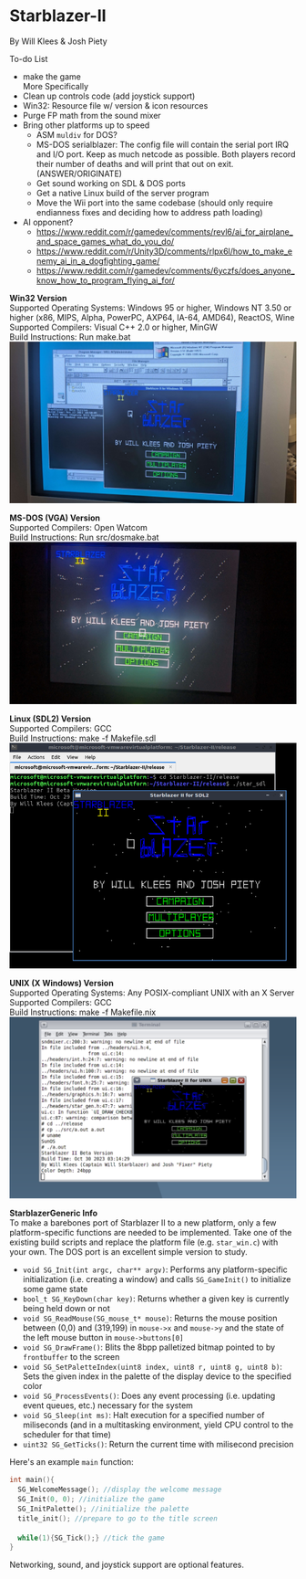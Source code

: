 # Starblazer-II
By Will Klees & Josh Piety

To-do List
- make the game  
More Specifically
- Clean up controls code (add joystick support)
- Win32: Resource file w/ version & icon resources
- Purge FP math from the sound mixer
- Bring other platforms up to speed
  - ASM ``muldiv`` for DOS?
  - MS-DOS serialblazer: The config file will contain the serial port IRQ and I/O port. Keep as much netcode as possible. Both players record their number of deaths and will print that out on exit. (ANSWER/ORIGINATE)
  - Get sound working on SDL & DOS ports
  - Get a native Linux build of the server program
  - Move the Wii port into the same codebase (should only require endianness fixes and deciding how to address path loading)
- AI opponent?
  - https://www.reddit.com/r/gamedev/comments/revl6/ai_for_airplane_and_space_games_what_do_you_do/
  - https://www.reddit.com/r/Unity3D/comments/rlpx6l/how_to_make_enemy_ai_in_a_dogfighting_game/
  - https://www.reddit.com/r/gamedev/comments/6yczfs/does_anyone_know_how_to_program_flying_ai_for/

**Win32 Version**  
Supported Operating Systems: Windows 95 or higher, Windows NT 3.50 or higher (x86, MIPS, Alpha, PowerPC, AXP64, IA-64, AMD64), ReactOS, Wine  
Supported Compilers: Visual C++ 2.0 or higher, MinGW  
Build Instructions: Run make.bat 
![image info](pics/win32.jpg) 

**MS-DOS (VGA) Version**  
Supported Compilers: Open Watcom  
Build Instructions: Run src/dosmake.bat
![image info](pics/dos.jpg)

**Linux (SDL2) Version**  
Supported Compilers: GCC  
Build Instructions: make -f Makefile.sdl
![image info](pics/sdl.png)  

**UNIX (X Windows) Version**  
Supported Operating Systems: Any POSIX-compliant UNIX with an X Server  
Supported Compilers: GCC  
Build Instructions: make -f Makefile.nix
![image info](pics/x.png)

**StarblazerGeneric Info**  
To make a barebones port of Starblazer II to a new platform, only a few platform-specific functions are needed to be implemented. Take one of the existing build scripts and replace the platform file (e.g. ``star_win.c``) with your own. The DOS port is an excellent simple version to study.
- ``void SG_Init(int argc, char** argv)``: Performs any platform-specific initialization (i.e. creating a window) and calls ``SG_GameInit()`` to initialize some game state
- ``bool_t SG_KeyDown(char key)``: Returns whether a given key is currently being held down or not
- ``void SG_ReadMouse(SG_mouse_t* mouse)``: Returns the mouse position between (0,0) and (319,199) in ``mouse->x`` and ``mouse->y`` and the state of the left mouse button in ``mouse->buttons[0]``
- ``void SG_DrawFrame()``: Blits the 8bpp palletized bitmap pointed to by ``frontbuffer`` to the screen
- ``void SG_SetPaletteIndex(uint8 index, uint8 r, uint8 g, uint8 b)``: Sets the given index in the palette of the display device to the specified color
- ``void SG_ProcessEvents()``: Does any event processing (i.e. updating event queues, etc.) necessary for the system
- ``void SG_Sleep(int ms)``: Halt execution for a specified number of miliseconds (and in a multitasking environment, yield CPU control to the scheduler for that time)
- ``uint32 SG_GetTicks()``: Return the current time with milisecond precision

Here's an example ``main`` function:
```c
int main(){
  SG_WelcomeMessage(); //display the welcome message
  SG_Init(0, 0); //initialize the game
  SG_InitPalette(); //initialize the palette
  title_init(); //prepare to go to the title screen

  while(1){SG_Tick();} //tick the game
}
```

Networking, sound, and joystick support are optional features.
